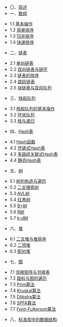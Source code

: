 * 〇、[简述](preface.md)
* 一、[数组](01/01.md)
 - 1.1 [基本操作](01/01-A.md)
 - 1.2 [简单排序](01/01-B.md)
 - 1.3 [归并排序](01/01-C.md)
 - 1.4 [快速排序](01/01-D.md)
* 二、[链表](02/02.md)
 - 2.1 [单向链表](02/02-A.md)
 - 2.2 [双向链表与链环](02/02-B.md)
 - 2.3 [链表的排序](02/02-C.md)
 - 2.4 [跳跃链表](02/02-D.md)
 - 2.5 [块链表与双向队列](02/02-E.md)
* 三、[栈和队列](03/03.md)
 - 3.1 [栈和队列的基本操作](03/03-A.md)
 - 3.2 [环状队列](03/03-B.md)
 - 3.3 [栈与递归](03/03-C.md)
* 四、[Hash表](04/04.md)
 - 4.1 [Hash函数](04/04-A.md)
 - 4.2 [开链式Hash表](04/04-B.md)
 - 4.3 [多路组关联式Hash表](04/04-C.md)
 - 4.4 [静态Hash表](04/04-D.md)
* 五、[树](05/05.md)
 - 5.1 [树的构造与遍历](05/05-A.md)
 - 5.2 [二叉搜索树](05/05-B.md)
 - 5.3 [AVL树](05/05-C.md)
 - 5.4 [红黑树](05/05-D.md)
 - 5.5 [B+树](05/05-E.md)
 - 5.6 [R树](05/05-F.md)
 - 5.7 [k-d树](05/05-G.md)
* 六、[堆](06/06.md)
 - 6.1 [二叉堆与堆排序](06/06-A.md)
 - 6.2 [二项堆](06/06-B.md)
 - 6.3 [配对堆](06/06-C.md)
* 七、[图](07/07.md)
 - 7.1 [邻接矩阵与邻接表](07/07-A.md)
 - 7.2 [路标与图的遍历](07/07-B.md)
 - 7.3 [Prim算法](07/07-C.md)
 - 7.4 [Kruskal算法](07/07-D.md)
 - 7.5 [Dijkstra算法](07/07-E.md)
 - 7.6 [SPFA算法](07/07-F.md)
 - 7.7 [Ford-Fulkerson算法](07/07-G.md)
* 八、[标准库中的数据结构](08/08.md)